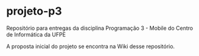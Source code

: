# projeto-p3
Repositório para entregas da disciplina Programação 3 - Mobile do Centro de Informática da UFPE

A proposta inicial do projeto se encontra na Wiki desse repositório.

